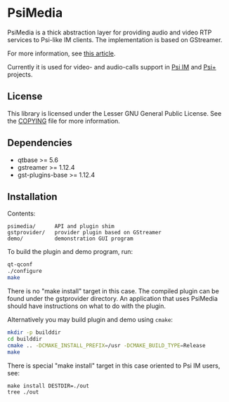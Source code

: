 # PsiMedia

PsiMedia is a thick abstraction layer for providing audio and video RTP services to Psi-like IM clients. The implementation is based on GStreamer.

For more information, see [this article](http://jblog.andbit.net/2008/07/03/introducing-psimedia/).

Currently it is used for video- and audio-calls support in [Psi IM](https://psi-im.org/) and [Psi+](https://psi-plus.com/) projects.

## License

This library is licensed under the Lesser GNU General Public License. See the [COPYING](https://github.com/psi-im/psimedia/blob/master/COPYING) file for more information.

## Dependencies

* qtbase >= 5.6
* gstreamer >= 1.12.4
* gst-plugins-base >= 1.12.4

## Installation

Contents:

```
psimedia/      API and plugin shim
gstprovider/   provider plugin based on GStreamer
demo/          demonstration GUI program
```

To build the plugin and demo program, run:

```sh
qt-qconf
./configure
make
```
There is no "make install" target in this case. The compiled plugin can be found under the gstprovider directory. An application that uses PsiMedia should have instructions on what to do with the plugin.


Alternatively you may build plugin and demo using `cmake`:
```sh
mkdir -p builddir
cd builddir
cmake .. -DCMAKE_INSTALL_PREFIX=/usr -DCMAKE_BUILD_TYPE=Release
make
```
There is special "make install" target in this case oriented to Psi IM users, see:
```
make install DESTDIR=./out
tree ./out
```

